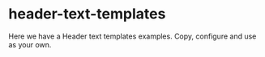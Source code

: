 # header-text-templates
Here we have a Header text templates examples. Copy, configure and use as your own.





